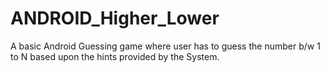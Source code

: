 # ANDROID_Higher_Lower
A basic Android Guessing game where user has to guess the number b/w 1 to N based upon the hints provided by the System.
